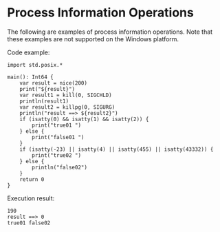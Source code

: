 # Process Information Operations

The following are examples of process information operations. Note that these examples are not supported on the Windows platform.

Code example:

<!-- run -->

```cangjie
import std.posix.*

main(): Int64 {
    var result = nice(200)
    print("${result}")
    var result1 = kill(0, SIGCHLD)
    println(result1)
    var result2 = killpg(0, SIGURG)
    println("result ==> ${result2}")
    if (isatty(0) && isatty(1) && isatty(2)) {
        print("true01 ")
    } else {
        print("false01 ")
    }
    if (isatty(-23) || isatty(4) || isatty(455) || isatty(43332)) {
        print("true02 ")
    } else {
        println("false02")
    }
    return 0
}
```

Execution result:

```text
190
result ==> 0
true01 false02
```